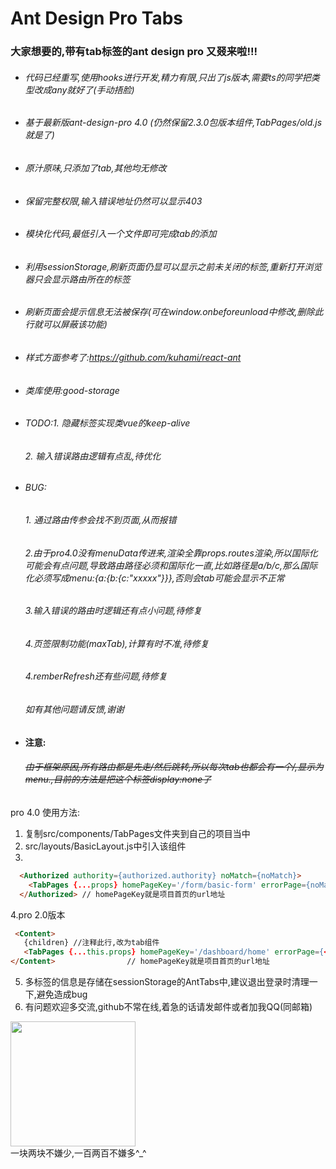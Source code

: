 # Ant Design Pro Tabs 

### 大家想要的,带有tab标签的ant design pro 又叕来啦!!!

- ###### 代码已经重写,使用hooks进行开发,精力有限,只出了js版本,需要ts的同学把类型改成any就好了(手动捂脸)

- ###### 基于最新版ant-design-pro 4.0 (仍然保留2.3.0包版本组件,TabPages/old.js就是了)

- ###### 原汁原味,只添加了tab,其他均无修改

- ###### 保留完整权限,输入错误地址仍然可以显示403

- ###### 模块化代码,最低引入一个文件即可完成tab的添加

- ###### 利用sessionStorage,刷新页面仍显可以显示之前未关闭的标签,重新打开浏览器只会显示路由所在的标签

- ###### 刷新页面会提示信息无法被保存(可在window.onbeforeunload中修改,删除此行就可以屏蔽该功能)

- ###### 样式方面参考了:https://github.com/kuhami/react-ant

- ###### 类库使用:good-storage

- ###### TODO:1. 隐藏标签实现类vue的keep-alive
  ######          2. 输入错误路由逻辑有点乱,待优化
- ###### BUG:
  ######          1. 通过路由传参会找不到页面,从而报错

  ######          2.由于pro4.0没有menuData传进来,渲染全靠props.routes渲染,所以国际化可能会有点问题,导致路由路径必须和国际化一直,比如路径是a/b/c,那么国际化必须写成menu:{a:{b:{c:"xxxxx"}}},否则会tab可能会显示不正常

  ######          3.输入错误的路由时逻辑还有点小问题,待修复

  ######          4.页签限制功能(maxTab),计算有时不准,待修复

  ######          4.remberRefresh还有些问题,待修复

  ######          如有其他问题请反馈,谢谢

- ####  注意:
  ######          ~~由于框架原因,所有路由都是先走/然后跳转,所以每次tab也都会有一个/,显示为menu.,目前的方法是把这个标签display:none了~~
  

pro 4.0 使用方法: 

1. 复制src/components/TabPages文件夹到自己的项目当中
2. src/layouts/BasicLayout.js中引入该组件
3.  

  ```html
    <Authorized authority={authorized.authority} noMatch={noMatch}>
      <TabPages {...props} homePageKey='/form/basic-form' errorPage={noMatch} maxTab="5" remberRefresh homePage="/dashboard/analysis"/> // maxTab="5"作用:标签开多了可能导致浏览器崩溃,设置一个最大数量,超出会提示  remberRefresh:刷新页面也能记住之前打开的标签
    </Authorized> // homePageKey就是项目首页的url地址
  ```

4.pro 2.0版本

  ```html
   <Content>
     {children} //注释此行,改为tab组件
     <TabPages {...this.props} homePageKey='/dashboard/home' errorPage={<NoAuth />} />
  </Content>				// homePageKey就是项目首页的url地址

  ```

5. 多标签的信息是存储在sessionStorage的AntTabs中,建议退出登录时清理一下,避免造成bug
6. 有问题欢迎多交流,github不常在线,着急的话请发邮件或者加我QQ(同邮箱)

<img src="https://github.com/bailihuiyue/ant-design-pro-tabs/raw/master/money.png" width="200px"> 
<div>一块两块不嫌少,一百两百不嫌多^_^